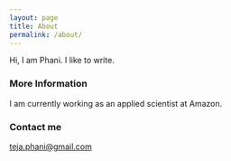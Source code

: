 ```yaml
---
layout: page
title: About
permalink: /about/
---
```


Hi, I am Phani. I like to write. 
### More Information

I am currently working as an applied scientist at Amazon.

### Contact me

[teja.phani@gmail.com](mailto:teja.phani@gmail.com)
